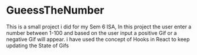 # GueessTheNumber
This is a small project i did for my Sem 6 ISA,
In this project the user enter a number between 1-100 and based on the user input a positive Gif or a negative Gif will appear.
i have used the concept of Hooks in React to keep updating the State of Gifs
